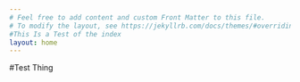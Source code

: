 ```yaml
---
# Feel free to add content and custom Front Matter to this file.
# To modify the layout, see https://jekyllrb.com/docs/themes/#overriding-theme-defaults
#This Is a Test of the index
layout: home
---
```

#Test Thing